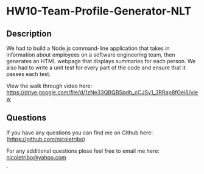 # HW10-Team-Profile-Generator-NLT
  
## Description 

We had to build a Node.js command-line application that takes in information about employees on a software engineering team, then generates an HTML webpage that displays summaries for each person. We also had to write a unit test for every part of the code and ensure that it passes each test.

  View the walk through video here: https://drive.google.com/file/d/1zNe33QBQBSpdh_cCJSy1_3RRap8fGei6/view

 
  ## Questions

  If you have any questions you can find me on Github here: (https://github.com/nicoletribo)
  
  For any additional questions plese feel free to email me here: nicoletribo@yahoo.com

`